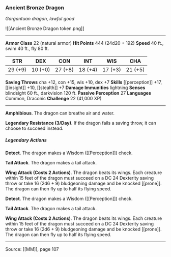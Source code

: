 ### Ancient Bronze Dragon
_Gargantuan dragon, lawful good_

![[Ancient Bronze Dragon token.png]]




---

**Armor Class** 22 (natural armor)
**Hit Points** 444 (24d20 + 192)
**Speed** 40 ft., swim 40 ft., fly 80 ft.

| STR     | DEX     | CON     | INT     | WIS     | CHA     |
|---------|---------|---------|---------|---------|---------|
| 29 (+9) | 10 (+0) | 27 (+8) | 18 (+4) | 17 (+3) | 21 (+5) |

**Saving Throws** cha +12, con +15, wis +10, dex +7
**Skills** [[perception]] +17, [[insight]] +10, [[stealth]] +7
**Damage Immunities** lightning
**Senses** blindsight 60 ft., darkvision 120 ft.
**Passive Perception** 27
**Languages** Common, Draconic
**Challenge** 22 (41,000 XP)

---

**Amphibious**. The dragon can breathe air and water.

**Legendary Resistance (3/Day)**. If the dragon fails a saving throw, it can choose to succeed instead.

##### Legendary Actions
**Detect**. The dragon makes a Wisdom ([[Perception]]) check.

**Tail Attack**. The dragon makes a tail attack.

**Wing Attack (Costs 2 Actions)**. The dragon beats its wings. Each creature within 15 feet of the dragon must succeed on a DC 24 Dexterity saving throw or take 16 (2d6 + 9) bludgeoning damage and be knocked [[prone]]. The dragon can then fly up to half its flying speed.

**Detect**. The dragon makes a Wisdom ([[Perception]]) check.

**Tail Attack**. The dragon makes a tail attack.

**Wing Attack (Costs 2 Actions)**. The dragon beats its wings. Each creature within 15 feet of the dragon must succeed on a DC 24 Dexterity saving throw or take 16 (2d6 + 9) bludgeoning damage and be knocked [[prone]]. The dragon can then fly up to half its flying speed.


---

Source: [[MM]], page 107